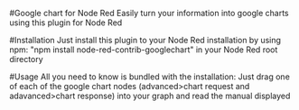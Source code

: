 #Google chart for Node Red
Easily turn your information into google charts using this plugin for Node Red

#Installation
Just install this plugin to your Node Red installation by using npm: "npm install node-red-contrib-googlechart" in your Node Red root directory

#Usage
All you need to know is bundled with the installation: Just drag one of each of the google chart nodes (advanced>chart request and adavanced>chart response) into your graph and read the manual displayed